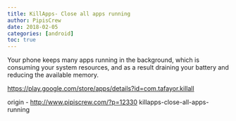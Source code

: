 ```yaml
---
title: KillApps- Close all apps running
author: PipisCrew
date: 2018-02-05
categories: [android]
toc: true
---
```


Your phone keeps many apps running in the background, which is consuming your system resources, and as a result draining your battery and reducing the available memory.

https://play.google.com/store/apps/details?id=com.tafayor.killall

origin - http://www.pipiscrew.com/?p=12330 killapps-close-all-apps-running